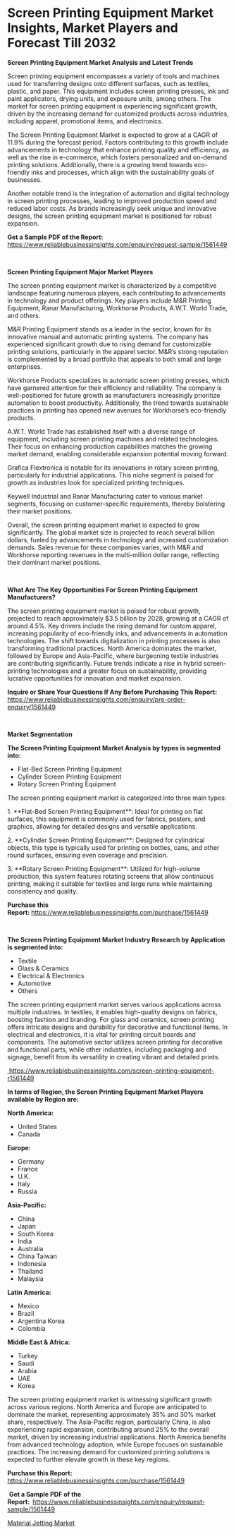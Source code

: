 <p><h1>Screen Printing Equipment Market Insights, Market Players and Forecast Till 2032</h1></p><p><strong>Screen Printing Equipment Market Analysis and Latest Trends</strong></p>
<p><p>Screen printing equipment encompasses a variety of tools and machines used for transferring designs onto different surfaces, such as textiles, plastic, and paper. This equipment includes screen printing presses, ink and paint applicators, drying units, and exposure units, among others. The market for screen printing equipment is experiencing significant growth, driven by the increasing demand for customized products across industries, including apparel, promotional items, and electronics.</p><p>The Screen Printing Equipment Market is expected to grow at a CAGR of 11.9% during the forecast period. Factors contributing to this growth include advancements in technology that enhance printing quality and efficiency, as well as the rise in e-commerce, which fosters personalized and on-demand printing solutions. Additionally, there is a growing trend towards eco-friendly inks and processes, which align with the sustainability goals of businesses. </p><p>Another notable trend is the integration of automation and digital technology in screen printing processes, leading to improved production speed and reduced labor costs. As brands increasingly seek unique and innovative designs, the screen printing equipment market is positioned for robust expansion.</p></p>
<p><strong>Get a Sample PDF of the Report:&nbsp;</strong> <a href="https://www.reliablebusinessinsights.com/enquiry/request-sample/1561449?utm_campaign=3048&utm_medium=2&utm_source=Github&utm_content=ia&utm_term=08042025&utm_id=screen-printing-equipment">https://www.reliablebusinessinsights.com/enquiry/request-sample/1561449</a></p>
<p>&nbsp;</p>
<p><strong>Screen Printing Equipment Major Market Players</strong></p>
<p><p>The screen printing equipment market is characterized by a competitive landscape featuring numerous players, each contributing to advancements in technology and product offerings. Key players include M&R Printing Equipment, Ranar Manufacturing, Workhorse Products, A.W.T. World Trade, and others. </p><p>M&R Printing Equipment stands as a leader in the sector, known for its innovative manual and automatic printing systems. The company has experienced significant growth due to rising demand for customizable printing solutions, particularly in the apparel sector. M&R’s strong reputation is complemented by a broad portfolio that appeals to both small and large enterprises.</p><p>Workhorse Products specializes in automatic screen printing presses, which have garnered attention for their efficiency and reliability. The company is well-positioned for future growth as manufacturers increasingly prioritize automation to boost productivity. Additionally, the trend towards sustainable practices in printing has opened new avenues for Workhorse’s eco-friendly products.</p><p>A.W.T. World Trade has established itself with a diverse range of equipment, including screen printing machines and related technologies. Their focus on enhancing production capabilities matches the growing market demand, enabling considerable expansion potential moving forward. </p><p>Grafica Flextronica is notable for its innovations in rotary screen printing, particularly for industrial applications. This niche segment is poised for growth as industries look for specialized printing techniques.</p><p>Keywell Industrial and Ranar Manufacturing cater to various market segments, focusing on customer-specific requirements, thereby bolstering their market positions.</p><p>Overall, the screen printing equipment market is expected to grow significantly. The global market size is projected to reach several billion dollars, fueled by advancements in technology and increased customization demands. Sales revenue for these companies varies, with M&R and Workhorse reporting revenues in the multi-million dollar range, reflecting their dominant market positions.</p></p>
<p>&nbsp;</p>
<p><strong>What Are The Key Opportunities For Screen Printing Equipment Manufacturers?</strong></p>
<p><p>The screen printing equipment market is poised for robust growth, projected to reach approximately $3.5 billion by 2028, growing at a CAGR of around 4.5%. Key drivers include the rising demand for custom apparel, increasing popularity of eco-friendly inks, and advancements in automation technologies. The shift towards digitalization in printing processes is also transforming traditional practices. North America dominates the market, followed by Europe and Asia-Pacific, where burgeoning textile industries are contributing significantly. Future trends indicate a rise in hybrid screen-printing technologies and a greater focus on sustainability, providing lucrative opportunities for innovation and market expansion.</p></p>
<p><strong>Inquire or Share Your Questions If Any Before Purchasing This Report:</strong> <a href="https://www.reliablebusinessinsights.com/enquiry/pre-order-enquiry/1561449?utm_campaign=3048&utm_medium=2&utm_source=Github&utm_content=ia&utm_term=08042025&utm_id=screen-printing-equipment">https://www.reliablebusinessinsights.com/enquiry/pre-order-enquiry/1561449</a></p>
<p>&nbsp;</p>
<p><strong>Market Segmentation</strong></p>
<p><strong>The Screen Printing Equipment Market Analysis by types is segmented into:</strong></p>
<p><ul><li>Flat-Bed Screen Printing Equipment</li><li>Cylinder Screen Printing Equipment</li><li>Rotary Screen Printing Equipment</li></ul></p>
<p><p>The screen printing equipment market is categorized into three main types: </p><p>1. **Flat-Bed Screen Printing Equipment**: Ideal for printing on flat surfaces, this equipment is commonly used for fabrics, posters, and graphics, allowing for detailed designs and versatile applications.</p><p>2. **Cylinder Screen Printing Equipment**: Designed for cylindrical objects, this type is typically used for printing on bottles, cans, and other round surfaces, ensuring even coverage and precision.</p><p>3. **Rotary Screen Printing Equipment**: Utilized for high-volume production, this system features rotating screens that allow continuous printing, making it suitable for textiles and large runs while maintaining consistency and quality.</p></p>
<p><strong>Purchase this Report:&nbsp;</strong><a href="https://www.reliablebusinessinsights.com/purchase/1561449?utm_campaign=3048&utm_medium=2&utm_source=Github&utm_content=ia&utm_term=08042025&utm_id=screen-printing-equipment">https://www.reliablebusinessinsights.com/purchase/1561449</a></p>
<p>&nbsp;</p>
<p><strong>The Screen Printing Equipment Market Industry Research by Application is segmented into:</strong></p>
<p><ul><li>Textile</li><li>Glass & Ceramics</li><li>Electrical & Electronics</li><li>Automotive</li><li>Others</li></ul></p>
<p><p>The screen printing equipment market serves various applications across multiple industries. In textiles, it enables high-quality designs on fabrics, boosting fashion and branding. For glass and ceramics, screen printing offers intricate designs and durability for decorative and functional items. In electrical and electronics, it is vital for printing circuit boards and components. The automotive sector utilizes screen printing for decorative and functional parts, while other industries, including packaging and signage, benefit from its versatility in creating vibrant and detailed prints.</p></p>
<p><a href="https://www.reliablebusinessinsights.com/screen-printing-equipment-r1561449?utm_campaign=3048&utm_medium=2&utm_source=Github&utm_content=ia&utm_term=08042025&utm_id=screen-printing-equipment">&nbsp;https://www.reliablebusinessinsights.com/screen-printing-equipment-r1561449</a></p>
<p><strong>In terms of Region, the Screen Printing Equipment Market Players available by Region are:</strong></p>
<p>
    <p> <strong> North America: </strong>
        <ul>
            <li>United States</li>
            <li>Canada</li>
        </ul>
        </p> 
    <p> <strong> Europe: </strong>
        <ul>
            <li>Germany</li>
            <li>France</li>
            <li>U.K.</li>
            <li>Italy</li>
            <li>Russia</li>
        </ul>
        </p> 
    <p> <strong> Asia-Pacific: </strong>
        <ul>
            <li>China</li>
            <li>Japan</li>
            <li>South Korea</li>
            <li>India</li>
            <li>Australia</li>
            <li>China Taiwan</li>
            <li>Indonesia</li>
            <li>Thailand</li>
            <li>Malaysia</li>
        </ul>
        </p> 
    <p> <strong> Latin America: </strong>
        <ul>
            <li>Mexico</li>
            <li>Brazil</li>
            <li>Argentina Korea</li>
            <li>Colombia</li>
        </ul>
        </p> 
    <p> <strong> Middle East & Africa: </strong>
        <ul>
            <li>Turkey</li>
            <li>Saudi</li>
            <li>Arabia</li>
            <li>UAE</li>
            <li>Korea</li>
        </ul>
    </p>
    </p>
<p><p>The screen printing equipment market is witnessing significant growth across various regions. North America and Europe are anticipated to dominate the market, representing approximately 35% and 30% market share, respectively. The Asia-Pacific region, particularly China, is also experiencing rapid expansion, contributing around 25% to the overall market, driven by increasing industrial applications. North America benefits from advanced technology adoption, while Europe focuses on sustainable practices. The increasing demand for customized printing solutions is expected to further elevate growth in these key regions.</p></p>
<p><strong>Purchase this Report: </strong><a href="https://www.reliablebusinessinsights.com/purchase/1561449?utm_campaign=3048&utm_medium=2&utm_source=Github&utm_content=ia&utm_term=08042025&utm_id=screen-printing-equipment">https://www.reliablebusinessinsights.com/purchase/1561449</a></p>
<p>&nbsp;<strong>Get a Sample PDF of the Report:&nbsp;&nbsp;</strong><a href="https://www.reliablebusinessinsights.com/enquiry/request-sample/1561449?utm_campaign=3048&utm_medium=2&utm_source=Github&utm_content=ia&utm_term=08042025&utm_id=screen-printing-equipment">https://www.reliablebusinessinsights.com/enquiry/request-sample/1561449</a></p>
<p><strong></strong></p>
<p><p><a href="https://github.com/guinoopandam/Market-Research-Report-List-1/blob/main/material-jetting-market.md?utm_campaign=3048&utm_medium=2&utm_source=Github&utm_content=ia&utm_term=08042025&utm_id=screen-printing-equipment">Material Jetting Market</a></p></p>
